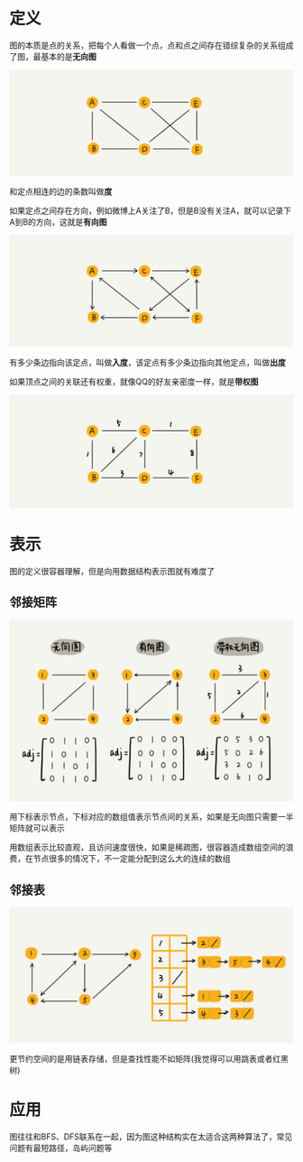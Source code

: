 # 定义
图的本质是点的关系，把每个人看做一个点，点和点之间存在错综复杂的关系组成了图，最基本的是**无向图**

![](img/1.png)

和定点相连的边的条数叫做**度**

如果定点之间存在方向，例如微博上A关注了B，但是B没有关注A，就可以记录下A到B的方向，这就是**有向图**

![](img/2.png)

有多少条边指向该定点，叫做**入度**，该定点有多少条边指向其他定点，叫做**出度**

如果顶点之间的关联还有权重，就像QQ的好友亲密度一样，就是**带权图**

![](img/3.png)

# 表示
图的定义很容器理解，但是向用数据结构表示图就有难度了

## 邻接矩阵

![](img/4.png)

用下标表示节点，下标对应的数组值表示节点间的关系，如果是无向图只需要一半矩阵就可以表示

用数组表示比较直观，且访问速度很快，如果是稀疏图，很容器造成数组空间的浪费，在节点很多的情况下，不一定能分配到这么大的连续的数组

## 邻接表
![](img/5.png)

更节约空间的是用链表存储，但是查找性能不如矩阵(我觉得可以用跳表或者红黑树)

# 应用
图往往和BFS、DFS联系在一起，因为图这种结构实在太适合这两种算法了，常见问题有最短路径，岛屿问题等